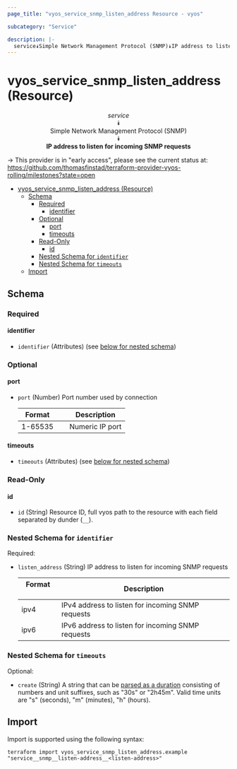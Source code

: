 ```yaml
---
page_title: "vyos_service_snmp_listen_address Resource - vyos"

subcategory: "Service"

description: |-
  service⯯Simple Network Management Protocol (SNMP)⯯IP address to listen for incoming SNMP requests
---
```


# vyos_service_snmp_listen_address (Resource)
<center>


*service*  
⯯  
Simple Network Management Protocol (SNMP)  
⯯  
**IP address to listen for incoming SNMP requests**


</center>

-> This provider is in "early access", please see the current status at: https://github.com/thomasfinstad/terraform-provider-vyos-rolling/milestones?state=open

<!--TOC-->

- [vyos_service_snmp_listen_address (Resource)](#vyos_service_snmp_listen_address-resource)
  - [Schema](#schema)
    - [Required](#required)
      - [identifier](#identifier)
    - [Optional](#optional)
      - [port](#port)
      - [timeouts](#timeouts)
    - [Read-Only](#read-only)
      - [id](#id)
    - [Nested Schema for `identifier`](#nested-schema-for-identifier)
    - [Nested Schema for `timeouts`](#nested-schema-for-timeouts)
  - [Import](#import)

<!--TOC-->

<!-- schema generated by tfplugindocs -->
## Schema

### Required

#### identifier
- `identifier` (Attributes) (see [below for nested schema](#nestedatt--identifier))

### Optional

#### port
- `port` (Number) Port number used by connection

    |  Format   &emsp;|  Description      |
    |-----------|-------------------|
    |  1-65535  &emsp;|  Numeric IP port  |
#### timeouts
- `timeouts` (Attributes) (see [below for nested schema](#nestedatt--timeouts))

### Read-Only

#### id
- `id` (String) Resource ID, full vyos path to the resource with each field separated by dunder (`__`).

<a id="nestedatt--identifier"></a>
### Nested Schema for `identifier`

Required:

- `listen_address` (String) IP address to listen for incoming SNMP requests

    |  Format  &emsp;|  Description                                        |
    |----------|-----------------------------------------------------|
    |  ipv4    &emsp;|  IPv4 address to listen for incoming SNMP requests  |
    |  ipv6    &emsp;|  IPv6 address to listen for incoming SNMP requests  |


<a id="nestedatt--timeouts"></a>
### Nested Schema for `timeouts`

Optional:

- `create` (String) A string that can be [parsed as a duration](https://pkg.go.dev/time#ParseDuration) consisting of numbers and unit suffixes, such as &#34;30s&#34; or &#34;2h45m&#34;. Valid time units are &#34;s&#34; (seconds), &#34;m&#34; (minutes), &#34;h&#34; (hours).

## Import

Import is supported using the following syntax:

```shell
terraform import vyos_service_snmp_listen_address.example "service__snmp__listen-address__<listen-address>"
```
